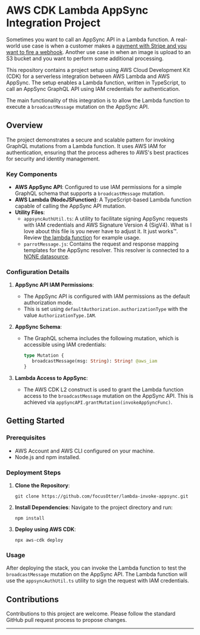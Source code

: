 # AWS CDK Lambda AppSync Integration Project

Sometimes you want to call an AppSync API in a Lambda function. A real-world use case is when a customer makes a [payment with Stripe and you want to fire a webhook](https://github.com/focusOtter/stripe-webhook-example). Another use case in when an image is upload to an S3 bucket and you want to perform some additional processing.

This repository contains a project setup using AWS Cloud Development Kit (CDK) for a serverless integration between AWS Lambda and AWS AppSync. The setup enables a Lambda function, written in TypeScript, to call an AppSync GraphQL API using IAM credentials for authentication.

The main functionality of this integration is to allow the Lambda function to execute a `broadcastMessage` mutation on the AppSync API.

## Overview

The project demonstrates a secure and scalable pattern for invoking GraphQL mutations from a Lambda function. It uses AWS IAM for authentication, ensuring that the process adheres to AWS's best practices for security and identity management.

### Key Components

- **AWS AppSync API**: Configured to use IAM permissions for a simple GraphQL schema that supports a `broadcastMessage` mutation.
- **AWS Lambda (NodeJSFunction)**: A TypeScript-based Lambda function capable of calling the AppSync API mutation.
- **Utility Files**:
  - `appsyncAuthUtil.ts`: A utility to facilitate signing AppSync requests with IAM credentials and AWS Signature Version 4 (SigV4). What is I love about this file is you never have to adjust it. It just works™️. Review [the lambda function](/lib/functions/invokeAppSyncFunc/main.ts) for example usage.
  - `parrotMessage.js`: Contains the request and response mapping templates for the AppSync resolver. This resolver is connected to a [NONE datasource](https://docs.aws.amazon.com/appsync/latest/devguide/resolver-reference-none-js.html).

### Configuration Details

1. **AppSync API IAM Permissions**:

   - The AppSync API is configured with IAM permissions as the default authorization mode.
   - This is set using `defaultAuthorization.authorizationType` with the value `AuthorizationType.IAM`.

2. **AppSync Schema**:

   - The GraphQL schema includes the following mutation, which is accessible using IAM credentials:
     ```graphql
     type Mutation {
     	broadcastMessage(msg: String): String! @aws_iam
     }
     ```

3. **Lambda Access to AppSync**:
   - The AWS CDK L2 construct is used to grant the Lambda function access to the `broadcastMessage` mutation on the AppSync API. This is achieved via `appSyncAPI.grantMutation(invokeAppSyncFunc)`.

## Getting Started

### Prerequisites

- AWS Account and AWS CLI configured on your machine.
- Node.js and npm installed.

### Deployment Steps

1. **Clone the Repository**:

   ```
   git clone https://github.com/focusOtter/lambda-invoke-appsync.git
   ```

2. **Install Dependencies**:
   Navigate to the project directory and run:

   ```
   npm install
   ```

3. **Deploy using AWS CDK**:
   ```
   npx aws-cdk deploy
   ```

### Usage

After deploying the stack, you can invoke the Lambda function to test the `broadcastMessage` mutation on the AppSync API. The Lambda function will use the `appsyncAuthUtil.ts` utility to sign the request with IAM credentials.

## Contributions

Contributions to this project are welcome. Please follow the standard GitHub pull request process to propose changes.

---
